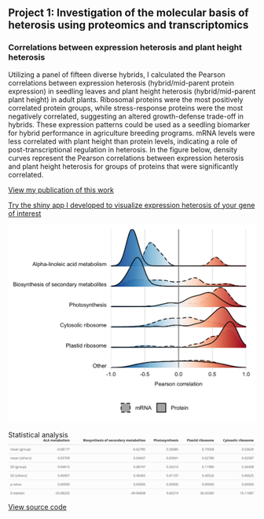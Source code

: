## Project 1: Investigation of the molecular basis of heterosis using proteomics and transcriptomics

### Correlations between expression heterosis and plant height heterosis

Utilizing a panel of fifteen diverse hybrids, I calculated the Pearson correlations between expression heterosis (hybrid/mid-parent protein expression) in seedling leaves and plant height heterosis (hybrid/mid-parent plant height) in adult plants. Ribosomal proteins were the most positively correlated protein groups, while stress-response proteins were the most negatively correlated, suggesting an altered growth-defense trade-off in hybrids. These expression patterns could be used as a seedling biomarker for hybrid performance in agriculture breeding programs. mRNA levels were less correlated with plant height than protein levels, indicating a role of post-transcriptional regulation in heterosis. In the figure below, density curves represent the Pearson correlations between expression heterosis and plant height heterosis for groups of proteins that were significantly correlated.

<a href="https://www.pnas.org/doi/abs/10.1073/pnas.2109332118" target="_blank">View my publication of this work</a>

<a href="https://devonbirdseye.shinyapps.io/ExpressionViewer" target="_blank">Try the shiny app I developed to visualize expression heterosis of your gene of interest</a>

<img src="correlations.jpg?raw=true"/>

Statistical analysis
<img src="CorStats.png?raw=true"/>

<a href="/correlationsrmd.html" target="_blank">View source code</a>
